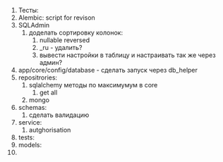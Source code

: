 1. Тесты:
2. Alembic: script for revison
3. SQLAdmin
   1. доделать сортировку колонок:
      1. nullable reversed
      2. _ru - удалить?
      3. вывести настройки в таблицу и настраивать так же через админ?
4. app/core/config/database - сделать запуск через db_helper
5. repositrories:  
   1. sqlalchemy методы по максимумум в core
      1. get all
   2. mongo
6. schemas: 
   1. сделать валидацию
7. service:
   1.  autghorisation
8. tests:
9. models:
10. 